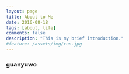 ```yaml
---
layout: page
title: About to Me
date: 2016-08-18
tags: [about, life]
comments: false
description: "This is my brief introduction."
#feature: /assets/img/run.jpg
---
```


### guanyuwo